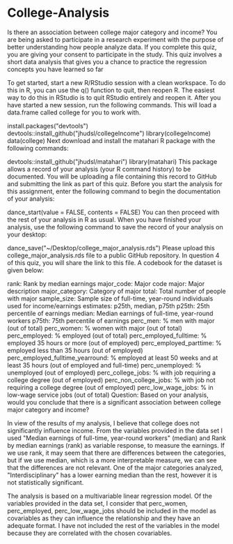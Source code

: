 # College-Analysis
Is there an association between college major category and income?
You are being asked to participate in a research experiment with the purpose of better understanding how people analyze data. If you complete this quiz, you are giving your consent to participate in the study. This quiz involves a short data analysis that gives you a chance to practice the regression concepts you have learned so far

To get started, start a new R/RStudio session with a clean workspace. To do this in R, you can use the q() function to quit, then reopen R. The easiest way to do this in RStudio is to quit RStudio entirely and reopen it. After you have started a new session, run the following commands. This will load a data.frame called college for you to work with.

install.packages("devtools")
devtools::install_github("jhudsl/collegeIncome")
library(collegeIncome)
data(college)
Next download and install the matahari R package with the following commands:

devtools::install_github("jhudsl/matahari")
library(matahari)
This package allows a record of your analysis (your R command history) to be documented. You will be uploading a file containing this record to GitHub and submitting the link as part of this quiz. Before you start the analysis for this assignment, enter the following command to begin the documentation of your analysis:

dance_start(value = FALSE, contents = FALSE)
You can then proceed with the rest of your analysis in R as usual. When you have finished your analysis, use the following command to save the record of your analysis on your desktop:

dance_save("~/Desktop/college_major_analysis.rds")
Please upload this college_major_analysis.rds file to a public GitHub repository. In question 4 of this quiz, you will share the link to this file. A codebook for the dataset is given below:

rank: Rank by median earnings
major_code: Major code
major: Major description
major_category: Category of major
total: Total number of people with major
sample_size: Sample size of full-time, year-round individuals used for income/earnings estimates: p25th, median, p75th
p25th: 25th percentile of earnings
median: Median earnings of full-time, year-round workers
p75th: 75th percentile of earnings
perc_men: % men with major (out of total)
perc_women: % women with major (out of total)
perc_employed: % employed (out of total)
perc_employed_fulltime: % employed 35 hours or more (out of employed)
perc_employed_parttime: % employed less than 35 hours (out of employed)
perc_employed_fulltime_yearround: % employed at least 50 weeks and at least 35 hours (out of employed and full-time)
perc_unemployed: % unemployed (out of employed)
perc_college_jobs: % with job requiring a college degree (out of employed)
perc_non_college_jobs: % with job not requiring a college degree (out of employed)
perc_low_wage_jobs: % in low-wage service jobs (out of total)
Question: Based on your analysis, would you conclude that there is a significant association between college major category and income?

In view of the results of my analysis, I believe that college does not significantly influence income. From the variables provided in the data set I used "Median earnings of full-time, year-round workers" (median) and Rank by median earnings (rank) as variable response, to measure the earnings. If we use rank, it may seem that there are differences between the categories, but if we use median, which is a more interpretable measure, we can see that the differences are not relevant. One of the major categories analyzed, "Interdisciplinary" has a lower earning median than the rest, however it is not statistically significant.

The analysis is based on a multivariable linear regression model. Of the variables provided in the data set, I consider that perc_women, perc_employed, perc_low_wage_jobs should be included in the model as covariables as they can influence the relationship and they have an adequate format. I have not included the rest of the variables in the model because they are correlated with the chosen covariables.
